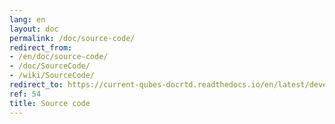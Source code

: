 ```yaml
---
lang: en
layout: doc
permalink: /doc/source-code/
redirect_from:
- /en/doc/source-code/
- /doc/SourceCode/
- /wiki/SourceCode/
redirect_to: https://current-qubes-docrtd.readthedocs.io/en/latest/developer/code/source-code.html
ref: 54
title: Source code
---
```

